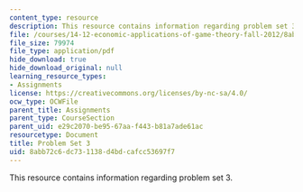 ```yaml
---
content_type: resource
description: This resource contains information regarding problem set 3.
file: /courses/14-12-economic-applications-of-game-theory-fall-2012/8abb72c6dc731138d4bdcafcc53697f7_MIT14_12F12_pset3.pdf
file_size: 79974
file_type: application/pdf
hide_download: true
hide_download_original: null
learning_resource_types:
- Assignments
license: https://creativecommons.org/licenses/by-nc-sa/4.0/
ocw_type: OCWFile
parent_title: Assignments
parent_type: CourseSection
parent_uid: e29c2070-be95-67aa-f443-b81a7ade61ac
resourcetype: Document
title: Problem Set 3
uid: 8abb72c6-dc73-1138-d4bd-cafcc53697f7
---
```

This resource contains information regarding problem set 3.